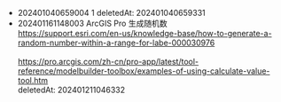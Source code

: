 - 202401040659004 1 deletedAt: 202401040659331
- 202401161148003 ArcGIS Pro 生成随机数<br>https://support.esri.com/en-us/knowledge-base/how-to-generate-a-random-number-within-a-range-for-labe-000030976<br><br>https://pro.arcgis.com/zh-cn/pro-app/latest/tool-reference/modelbuilder-toolbox/examples-of-using-calculate-value-tool.htm<br> deletedAt: 202401211046332
